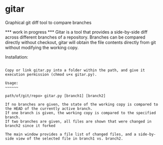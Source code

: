# gitar
Graphical git diff tool to compare branches

*** work in progress ***
Gitar is a tool that provides a side-by-side diff across different branches of a repository. Branches can be compared directly without checkout, gitar will obtain the file contents directly from git without modifying the working copy.

Installation:
~~~~~~~~~~~~~

Copy or link gitar.py into a folder within the path, and give it execution permission (chmod u+x gitar.py).

Usage:
~~~~~~

path/of/git/repo> gitar.py [branch1] [branch2]

If no branches are given, the state of the working copy is compared to the HEAD of the currently active branch.
If one branch is given, the working copy is compared to the specified branch.
If two branches are given, all files are shown that were changed in branch2 since it forked

The main window provides a file list of changed files, and a side-by-side view of the selected file in branch1 vs. branch2.
